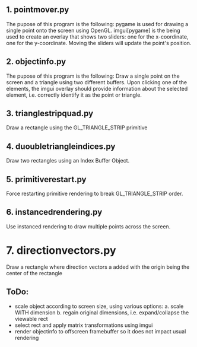 

## 1. pointmover.py
The pupose of this program is the following:
pygame is used for drawing a single point onto the screen
using OpenGL.
imgui[pygame] is the being used to create an overlay that 
shows two sliders: one for the x-coordinate, one for the
y-coordinate. Moving the sliders will update the point's
position.

## 2. objectinfo.py
The pupose of this program is the following:
Draw a single point on the screen and a triangle
using two different buffers.
Upon clicking one of the elements, the imgui overlay
should provide information about the selected
element, i.e. correctly identify it as the point or 
triangle.

## 3. trianglestripquad.py
Draw a rectangle using the GL_TRIANGLE_STRIP primitive

## 4. duoubletriangleindices.py
Draw two rectangles using an Index Buffer Object.

## 5. primitiverestart.py
Force restarting primitive rendering to break GL_TRIANGLE_STRIP order.

## 6. instancedrendering.py
Use instanced rendering to draw multiple points across
the screen.

# 7. directionvectors.py
Draw a rectangle where direction vectors a added with the origin being the center of the rectangle

## ToDo:
 - scale object according to screen size, using various options:
   a. scale WITH dimension
   b. regain original dimensions, i.e. expand/collapse the viewable 
      rect
 - select rect and apply matrix transformations using imgui
 - render objectinfo to offscreen framebuffer so it does not impact usual rendering